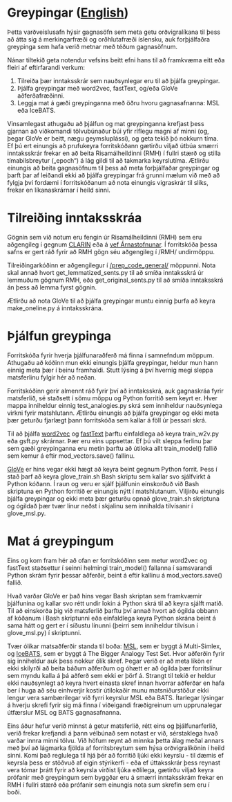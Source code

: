 # Greypingar ([English](https://github.com/stofnun-arna-magnussonar/ordgreypingar_embeddings/blob/main/README.md))
Þetta varðveislusafn hýsir gagnasöfn sem meta getu orðvigralíkana til þess að átta sig á merkingarfræði og orðhlutafræði íslensku, auk forþjálfaðra greypinga sem hafa verið metnar með téðum gagnasöfnum.

Nánar tiltekið geta notendur vefsins beitt efni hans til að framkvæma eitt eða fleiri af eftirfarandi verkum:

1. Tilreiða þær inntaksskrár sem nauðsynlegar eru til að þjálfa greypingar.
2. Þjálfa greypingar með word2vec, fastText, og/eða GloVe aðferðafræðinni.
3. Leggja mat á gæði greypinganna með öðru hvoru gagnasafnanna: MSL eða IceBATS.

Vinsamlegast athugaðu að þjálfun og mat greypinganna krefjast þess gjarnan að viðkomandi tölvubúnaður búi yfir ríflegu magni af minni (og, þegar GloVe er beitt, nægu geymsluplássi), og geta tekið þó nokkurn tíma. Ef þú ert einungis að prufukeyra forritskóðann gætirðu viljað útbúa smærri inntaksskrár frekar en að beita Risamálheildinni (RMH) í fullri stærð og stilla tímabilsbreytur („epoch“) á lág gildi til að takmarka keyrslutíma. Ætlirðu einungis að beita gagnasöfnum til þess að meta forþjálfaðar greypingar og þarft þar af leiðandi ekki að þjálfa greypingar frá grunni mælum við með að fylgja því fordæmi í forritskóðanum að nota einungis vigraskrár til slíks, frekar en líkanaskrárnar í heild sinni.

# Tilreiðing inntaksskráa

Gögnin sem við notum eru fengin úr Risamálheildinni (RMH) sem eru aðgengileg í gegnum [CLARIN](https://clarin.is/en/resources/gigaword/) eða á [vef Árnastofnunar](http://igc.arnastofnun.is/is/index.html). Í forritskóða þessa safns er gert ráð fyrir að RMH gögn séu aðgengileg í /RMH/ undirmöppu.

Tilreiðingarkóðinn er aðgengilegur í [/prep_code_general/](https://github.com/stofnun-arna-magnussonar/ordgreypingar_embeddings/tree/main/prep_code_general) möppunni. Nota skal annað hvort get_lemmatized_sents.py til að smíða inntaksskrá úr lemmuðum gögnum RMH, eða get_original_sents.py til að smíða inntaksskrá án þess að lemma fyrst gögnin.

Ætlirðu að nota GloVe til að þjálfa greypingar muntu einnig þurfa að keyra make_oneline.py á inntaksskrána.

# Þjálfun greypinga

Forritskóða fyrir hverja þjálfunaraðferð má finna í samnefndum möppum. Athugaðu að kóðinn mun ekki einungis þjálfa greypingar, heldur mun hann einnig meta þær í beinu framhaldi. Stutt lýsing á því hvernig megi sleppa matsferlinu fylgir hér að neðan.

Forritskóðinn gerir almennt ráð fyrir því að inntaksskrá, auk gagnaskráa fyrir matsferlið, sé staðsett í sömu möppu og Python forritið sem keyrt er. Hver mappa inniheldur einnig test_analogies.py skrá sem inniheldur nauðsynlega virkni fyrir matshlutann. Ætlirðu einungis að þjálfa greypingar og ekki meta þær geturðu fjarlægt þann forritskóða sem kallar á föll úr þessari skrá.

Til að þjálfa [word2vec](https://github.com/stofnun-arna-magnussonar/ordgreypingar_embeddings/tree/main/word2vec) og [fastText](https://github.com/stofnun-arna-magnussonar/ordgreypingar_embeddings/tree/main/fastText) þarftu einfaldlega að keyra train_w2v.py eða gsft.py skrárnar. Þær eru eins uppsettar. Ef þú vilt sleppa ferlinu þar sem gæði greypinganna eru metin þarftu að útiloka allt train_model() fallið sem kemur á eftir mod_vectors.save() fallinu.

[GloVe](https://github.com/stofnun-arna-magnussonar/ordgreypingar_embeddings/tree/main/GloVe) er hins vegar ekki hægt að keyra beint gegnum Python forrit. Þess í stað þarf að keyra glove_train.sh Bash skriptu sem kallar svo sjálfvirkt á Python kóðann. Í raun og veru er sjálf þjálfunin einskorðuð við Bash skriptuna en Python forritið er einungis nýtt í matshlutanum. Viljirðu einungis þjálfa greypingar og ekki meta þær geturðu opnað glove_train.sh skriptuna og ógildað þær tvær línur neðst í skjalinu sem innihalda tilvísanir í glove_msl.py.

# Mat á greypingum
Eins og kom fram hér að ofan er forritskóðinn sem metur word2vec og fastText staðsettur í seinni helmingi train_model() fallanna í samsvarandi Python skrám fyrir þessar aðferðir, beint á eftir kallinu á mod_vectors.save() fallið.

Hvað varðar GloVe er það hins vegar Bash skriptan sem framkvæmir þjálfunina og kallar svo rétt undir lokin á Python skrá til að keyra sjálft matið. Til að einskorða þig við matsferlið þarftu því annað hvort að ógilda obbann af kóðanum í Bash skriptunni eða einfaldlega keyra Python skrána beint á sama hátt og gert er í síðustu línunni (þeirri sem inniheldur tilvísun í glove_msl.py) í skriptunni.

Tvær ólíkar matsaðferðir standa til boða: [MSL](https://github.com/stofnun-arna-magnussonar/ordgreypingar_embeddings/tree/main/MSL), sem er byggt á Multi-Simlex, og [IceBATS](https://github.com/stofnun-arna-magnussonar/ordgreypingar_embeddings/tree/main/IceBATS), sem er byggt á The Bigger Analogy Test Set. Hvor aðferðin fyrir sig inniheldur auk þess nokkur ólík skref. Þegar verið er að meta líkön er ekki skilyrði að beita báðum aðferðum og óhætt er að ógilda þær forritslínur sem myndu kalla á þá aðferð sem ekki er þörf á. Strangt til tekið er heldur ekki nauðsynlegt að keyra hvert einasta skref innan hvorrar aðferðar en hafa ber í huga að séu einhverjir kostir útilokaðir munu matsniðurstöður ekki lengur vera sambærilegar við fyrri keyrslur MSL eða BATS. Ítarlegar lýsingar á hverju skrefi fyrir sig má finna í viðeigandi fræðigreinum um upprunalegar útfærslur MSL og BATS gagnasafnanna.

Eins áður hefur verið minnst á getur matsferlið, rétt eins og þjálfunarferlið, verið frekar krefjandi á þann vélbúnað sem notast er við, sérstaklega hvað varðar innra minni tölvu. Við höfum reynt að minnka þetta álag meðal annars með því að lágmarka fjölda af forritsbreytum sem hýsa orðvigralíkönin í heild sinni. Komi það reglulega til hjá þér að forritið ljúki ekki keyrslu - til dæmis ef keyrsla þess er stöðvuð af eigin stýrikerfi - eða ef úttaksskrár þess reynast vera tómar þrátt fyrir að keyrsla virðist ljúka eðlilega, gætirðu viljað keyra prófanir með greypingum sem byggðar eru á smærri inntaksskrám frekar en RMH í fullri stærð eða prófanir sem einungis nota sum skrefin sem eru í boði.
